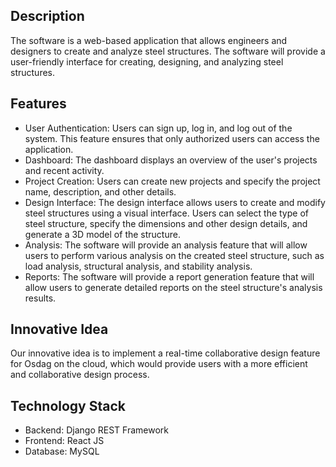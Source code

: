 ## Description

The software is a web-based application that allows engineers and designers to create and analyze steel structures. The software will provide a user-friendly interface for creating, designing, and analyzing steel structures.

## Features

- User Authentication: Users can sign up, log in, and log out of the system. This feature ensures that only authorized users can access the application.
- Dashboard: The dashboard displays an overview of the user's projects and recent activity.
- Project Creation: Users can create new projects and specify the project name, description, and other details.
- Design Interface: The design interface allows users to create and modify steel structures using a visual interface. Users can select the type of steel structure, specify the dimensions and other design details, and generate a 3D model of the structure.
- Analysis: The software will provide an analysis feature that will allow users to perform various analysis on the created steel structure, such as load analysis, structural analysis, and stability analysis.
- Reports: The software will provide a report generation feature that will allow users to generate detailed reports on the steel structure's analysis results.

## Innovative Idea

Our innovative idea is to implement a real-time collaborative design feature for Osdag on the cloud, which would provide users with a more efficient and collaborative design process.

## Technology Stack

- Backend: Django REST Framework
- Frontend: React JS
- Database: MySQL
